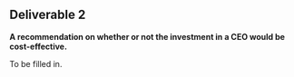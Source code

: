 ## Deliverable 2

**A recommendation on whether or not the investment in a CEO would be
cost-effective.**

To be filled in.